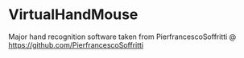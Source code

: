 # VirtualHandMouse
Major hand recognition software taken from PierfrancescoSoffritti @ https://github.com/PierfrancescoSoffritti

